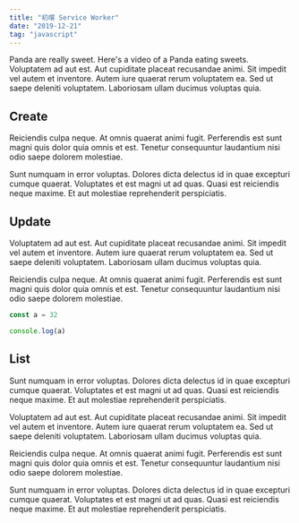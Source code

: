 ```yaml
---
title: "初嚐 Service Worker"
date: "2019-12-21"
tag: "javascript"
---
```


Panda are really sweet.
Here's a video of a Panda eating sweets.
Voluptatem ad aut est. Aut cupiditate placeat recusandae animi. Sit impedit vel autem et inventore. Autem iure quaerat rerum voluptatem ea. Sed ut saepe deleniti voluptatem. Laboriosam ullam ducimus voluptas quia.

## Create

Reiciendis culpa neque. At omnis quaerat animi fugit. Perferendis est sunt magni quis dolor quia omnis et est. Tenetur consequuntur laudantium nisi odio saepe dolorem molestiae.

Sunt numquam in error voluptas. Dolores dicta delectus id in quae excepturi cumque quaerat. Voluptates et est magni ut ad quas. Quasi est reiciendis neque maxime. Et aut molestiae reprehenderit perspiciatis.

## Update

Voluptatem ad aut est. Aut cupiditate placeat recusandae animi. Sit impedit vel autem et inventore. Autem iure quaerat rerum voluptatem ea. Sed ut saepe deleniti voluptatem. Laboriosam ullam ducimus voluptas quia.

Reiciendis culpa neque. At omnis quaerat animi fugit. Perferendis est sunt magni quis dolor quia omnis et est. Tenetur consequuntur laudantium nisi odio saepe dolorem molestiae.

```js
const a = 32

console.log(a)
```

## List

Sunt numquam in error voluptas. Dolores dicta delectus id in quae excepturi cumque quaerat. Voluptates et est magni ut ad quas. Quasi est reiciendis neque maxime. Et aut molestiae reprehenderit perspiciatis.

Voluptatem ad aut est. Aut cupiditate placeat recusandae animi. Sit impedit vel autem et inventore. Autem iure quaerat rerum voluptatem ea. Sed ut saepe deleniti voluptatem. Laboriosam ullam ducimus voluptas quia.

Reiciendis culpa neque. At omnis quaerat animi fugit. Perferendis est sunt magni quis dolor quia omnis et est. Tenetur consequuntur laudantium nisi odio saepe dolorem molestiae.

Sunt numquam in error voluptas. Dolores dicta delectus id in quae excepturi cumque quaerat. Voluptates et est magni ut ad quas. Quasi est reiciendis neque maxime. Et aut molestiae reprehenderit perspiciatis.
